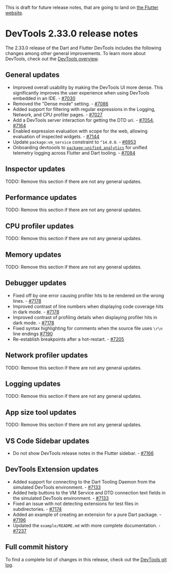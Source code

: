 This is draft for future release notes, that are going to land on
[the Flutter website](https://docs.flutter.dev/tools/devtools/release-notes).

# DevTools 2.33.0 release notes

The 2.33.0 release of the Dart and Flutter DevTools
includes the following changes among other general improvements.
To learn more about DevTools, check out the
[DevTools overview](https://docs.flutter.dev/tools/devtools/overview).

## General updates

* Improved overall usability by making the DevTools UI more dense. This
significantly improves the user experience when using DevTools embedded in
an IDE. - [#7030](https://github.com/flutter/devtools/pull/7030)
* Removed the "Dense mode" setting. - [#7086](https://github.com/flutter/devtools/pull/7086)
* Added support for filtering with regular expressions in the Logging, Network, and CPU profiler
pages. - [#7027](https://github.com/flutter/devtools/pull/7027)
* Add a DevTools server interaction for getting the DTD uri. - [#7054](https://github.com/flutter/devtools/pull/7054), [#7164](https://github.com/flutter/devtools/pull/7164)
* Enabled expression evaluation with scope for the web, allowing evaluation of inspected widgets. - [#7144](https://github.com/flutter/devtools/pull/7144)
* Update `package:vm_service` constraint to `^14.0.0`. - [#6953](https://github.com/flutter/devtools/pull/6953)
* Onboarding devtoools to [`package:unified_analytics`](https://pub.dev/packages/unified_analytics) for unified telemetry logging across Flutter and Dart tooling. - [#7084](https://github.com/flutter/devtools/pull/7084)

## Inspector updates

TODO: Remove this section if there are not any general updates.

## Performance updates

TODO: Remove this section if there are not any general updates.

## CPU profiler updates

TODO: Remove this section if there are not any general updates.

## Memory updates

TODO: Remove this section if there are not any general updates.

## Debugger updates

* Fixed off by one error causing profiler hits to be rendered on the wrong
lines. - [#7178](https://github.com/flutter/devtools/pull/7178)
* Improved contrast of line numbers when displaying code coverage hits in dark
mode. - [#7178](https://github.com/flutter/devtools/pull/7178)
* Improved contrast of profiling details when displaying profiler hits in dark
mode. - [#7178](https://github.com/flutter/devtools/pull/7178)
* Fixed syntax highlighting for comments when the source file uses `\r\n` line endings [#7190](https://github.com/flutter/devtools/pull/7190)
* Re-establish breakpoints after a hot-restart. - [#7205](https://github.com/flutter/devtools/pull/7205)

## Network profiler updates

TODO: Remove this section if there are not any general updates.

## Logging updates

TODO: Remove this section if there are not any general updates.

## App size tool updates

TODO: Remove this section if there are not any general updates.

## VS Code Sidebar updates

* Do not show DevTools release notes in the Flutter sidebar. - [#7166](https://github.com/flutter/devtools/pull/7166)

## DevTools Extension updates

* Added support for connecting to the Dart Tooling Daemon from the 
simulated DevTools environment. - [#7133](https://github.com/flutter/devtools/pull/7133)
* Added help buttons to the VM Service and DTD connection text fields in the
simulated DevTools environment. - [#7133](https://github.com/flutter/devtools/pull/7133)
* Fixed an issue with not detecting extensions for test files in
subdirectories. - [#7174](https://github.com/flutter/devtools/pull/7174)
* Added an example of creating an extension for a pure Dart package. - [#7196](https://github.com/flutter/devtools/pull/7196)
* Updated the `example/README.md` with more complete documentation. - [#7237](https://github.com/flutter/devtools/pull/7237)

## Full commit history

To find a complete list of changes in this release, check out the
[DevTools git log](https://github.com/flutter/devtools/tree/v2.33.0).
